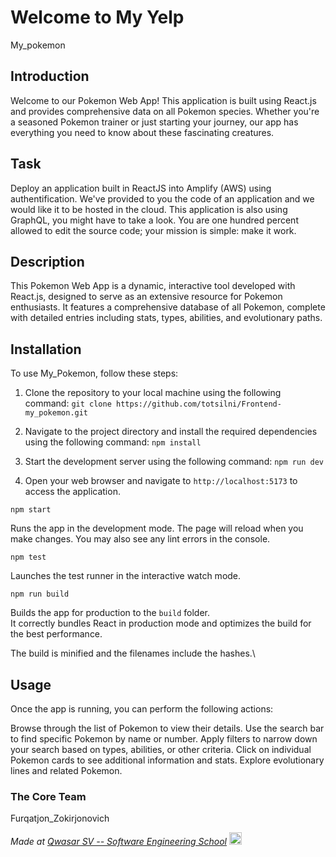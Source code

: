 # Welcome to My Yelp
My_pokemon

## Introduction
Welcome to our Pokemon Web App! This application is built using React.js and provides comprehensive data on all Pokemon species. Whether you're a seasoned Pokemon trainer or just starting your journey, our app has everything you need to know about these fascinating creatures.

## Task
Deploy an application built in ReactJS into Amplify (AWS) using authentification.
We've provided to you the code of an application and we would like it to be hosted in the cloud.
This application is also using GraphQL, you might have to take a look. You are one hundred percent allowed to edit the source code; your mission is simple: make it work.

## Description
This Pokemon Web App is a dynamic, interactive tool developed with React.js, designed to serve as an extensive resource for Pokemon enthusiasts. It features a comprehensive database of all Pokemon, complete with detailed entries including stats, types, abilities, and evolutionary paths. 
## Installation
To use My_Pokemon, follow these steps:

1. Clone the repository to your local machine using the following command:   `git clone https://github.com/totsilni/Frontend-my_pokemon.git`

2. Navigate to the project directory and install the required dependencies using the following command:     `npm install`

3. Start the development server using the following command:     `npm run dev`

4. Open your web browser and navigate to `http://localhost:5173` to access the application.

`npm start`

Runs the app in the development mode.
The page will reload when you make changes.
You may also see any lint errors in the console.

`npm test`

Launches the test runner in the interactive watch mode.

`npm run build`

Builds the app for production to the `build` folder.\
It correctly bundles React in production mode and optimizes the build for the best performance.

The build is minified and the filenames include the hashes.\


## Usage
Once the app is running, you can perform the following actions:

  Browse through the list of Pokemon to view their details.
  Use the search bar to find specific Pokemon by name or number.
  Apply filters to narrow down your search based on types, abilities, or other criteria.
  Click on individual Pokemon cards to see additional information and stats.
  Explore evolutionary lines and related Pokemon.


### The Core Team
Furqatjon_Zokirjonovich

<span><i>Made at <a href='https://qwasar.io'>Qwasar SV -- Software Engineering School</a></i></span>
<span><img alt="Qwasar SV -- Software Engineering School's Logo" src='https://storage.googleapis.com/qwasar-public/qwasar-logo_50x50.png' width='20px' /></span>